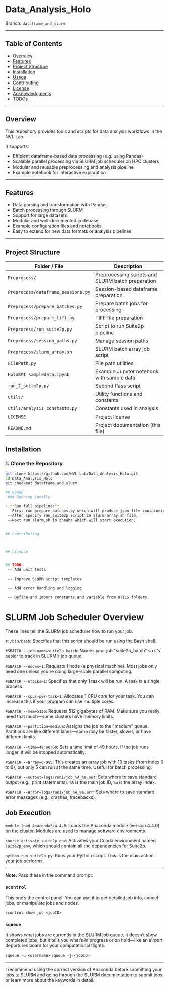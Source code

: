 # Data_Analysis_Holo

Branch: `dataframe_and_slurm`

---

## Table of Contents

- [Overview](#overview)
- [Features](#features)
- [Project Structure](#project-structure)
- [Installation](#installation)
- [Usage](#usage)
- [Contributing](#contributing)
- [License](#license)
- [Acknowledgments](#acknowledgments)
- [TODOs](#todos)

---

## Overview

This repository provides tools and scripts for data analysis workflows in the NVL Lab.

It supports:

- Efficient dataframe-based data processing (e.g. using Pandas)
- Scalable parallel processing via SLURM job scheduler on HPC clusters
- Modular and reusable preprocessing and analysis pipeline
- Example notebook for interactive exploration

---

## Features

- Data parsing and transformation with Pandas
- Batch processing through SLURM
- Support for large datasets
- Modular and well-documented codebase
- Example configuration files and notebooks
- Easy to extend for new data formats or analysis pipelines

---


## Project Structure


| Folder / File                  | Description                                           |
|--------------------------------|------------------------------------------------------ |
| `Preprocess/`                   | Preprocessing scripts and SLURM batch preparation    |
| `Preprocess/dataframe_sessions.py` | Session-based dataframe preparation               |
| `Preprocess/prepare_batches.py` | Prepare batch jobs for processing                    |
| `Preprocess/prepare_tiff.py`    | TIFF file preparation                                |
| `Preprocess/run_suite2p.py`     | Script to run Suite2p pipeline                       |
| `Preprocess/session_paths.py`   | Manage session paths                                 |
| `Preprocess/slurm_array.sh`     | SLURM batch array job script                         |
| `FilePath.py`                   | File path utilities                                  |
| `HoloBMI sampledata.ipynb`      | Example Jupyter notebook with sample data            |
| `run_2_suite2p.py`              | Second Pass script                                   |
| `utils/`                        | Utility functions and constants                      |
| `utils/analysis_constants.py`   | Constants used in analysis                           |
| `LICENSE`                       | Project license                                      |
| `README.md`                     | Project documentation (this file)                    |


## Installation

### 1. Clone the Repository

```bash
git clone https://github.com/NVL-Lab/Data_Analysis_Holo.git
cd Data_Analysis_Holo
git checkout dataframe_and_slurm

## USAGE
 ### Running Locally

- **Run full pipeline:**
 --First run prepare_batches.py which will produce json file containning session_paths for suite2p.
 --After specify run_suite2p script in slurm array.sh file.
 --Next run slurm.sh in cheaha which will start execution.

 
## Contributing



## License


## TODO:
 -- Add unit tests

 -- Improve SLURM script templates

 -- Add error handling and logging

 -- Define and Import constants and variable from UTILS folders.
```


# SLURM Job Scheduler Overview

These lines tell the SLURM job scheduler how to run your job.

`#!/bin/bash`: Specifies that this script should be run using the Bash shell.

`#SBATCH --job-name=suite2p_batch`: Names your job "suite2p_batch" so it’s easier to track in SLURM’s job queue.

`#SBATCH --nodes=1`: Requests 1 node (a physical machine). Most jobs only need one unless you're doing large-scale parallel computing.

`#SBATCH --ntasks=1`: Specifies that only 1 task will be run. A task is a single process.

`#SBATCH --cpus-per-task=1`: Allocates 1 CPU core for your task. You can increase this if your program can use multiple cores.

`#SBATCH --mem=512G`: Requests 512 gigabytes of RAM. Make sure you really need that much—some clusters have memory limits.

`#SBATCH --partition=medium`: Assigns the job to the "medium" queue. Partitions are like different lanes—some may be faster, slower, or have different limits.

`#SBATCH --time=49:00:00`: Sets a time limit of 49 hours. If the job runs longer, it will be stopped automatically.

`#SBATCH --array=0-9%5`: This creates an array job with 10 tasks (from index 0 to 9), but only 5 can run at the same time. Useful for batch processing.

`#SBATCH --output=logs/run1/job_%A_%a.out`: Sets where to save standard output (e.g., print statements). `%A` is the main job ID, `%a` is the array index.

`#SBATCH --error=logs/run1/job_%A_%a.err`: Sets where to save standard error messages (e.g., crashes, tracebacks).

## Job Execution

`module load Anaconda3/4.4.0`: Loads the Anaconda module (version 4.4.0) on the cluster. Modules are used to manage software environments.

`source activate suite2p_env`: Activates your Conda environment named `suite2p_env`, which should contain all the dependencies for Suite2p.

`python run_suite2p.py`: Runs your Python script. This is the main action your job performs.

---

**Note:** Pass these in the command prompt.

### `scontrol`

This one’s the control panel. You can use it to get detailed job info, cancel jobs, or manipulate jobs and nodes.

`scontrol show job <jobID>`

### `squeue`

It shows what jobs are currently in the SLURM job queue. It doesn’t show completed jobs, but it tells you what’s in progress or on hold—like an airport departures board for your computational flights.

`squeue -u <username>`
`squeue -j <jobID>`

---

I recommend using the correct version of Anaconda before submitting your jobs to SLURM and going through the SLURM documentation to submit jobs or learn more about the keywords in detail.
